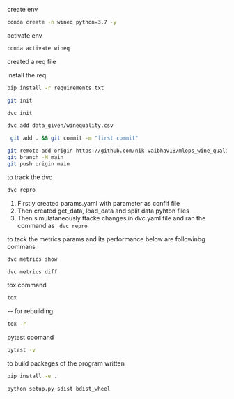 create env 

```bash
conda create -n wineq python=3.7 -y
```

activate env
```bash
conda activate wineq
```

created a req file

install the req
```bash
pip install -r requirements.txt
```

```bash
git init
```
```bash
dvc init 
```
```bash
dvc add data_given/winequality.csv
```
```bash
 git add . && git commit -m "first commit"

```
```bash
git remote add origin https://github.com/nik-vaibhav18/mlops_wine_quality.git
git branch -M main
git push origin main
```

to track the dvc 
```bash
dvc repro
```

1.  Firstly created params.yaml with parameter as confif file
2.  Then created get_data, load_data and split data pyhton files
3.  Then simulataneously ttacke changes in dvc.yaml file and ran the command as ``` dvc repro```

to tack the metrics params and its performance below are followinbg commans
```bash
dvc metrics show
```

```bash
dvc metrics diff
```
tox command
```bash
tox
```
-- for rebuilding
```bash
tox -r
```
pytest coomand
```bash
pytest -v
```


to build packages of the program written

```bash
pip install -e .
```

```bash
python setup.py sdist bdist_wheel
```

